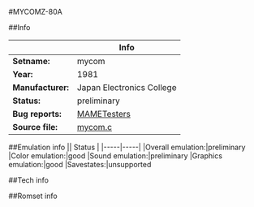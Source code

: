 #MYCOMZ-80A

##Info

||Info|
|-----|-----|
|**Setname:**|mycom
|**Year:**|1981
|**Manufacturer:**|Japan Electronics College
|**Status:**|preliminary
|**Bug reports:**|[MAMETesters](http://mametesters.org/view_all_set.php?type=1&temporary=y&search=mycom.c)
|**Source file:**|[mycom.c](https://github.com/mamedev/mame/blob/master/src/mess/drivers/mycom.c)

##Emulation info
|| Status |
|-----|-----|
|Overall emulation:|preliminary
|Color emulation:|good
|Sound emulation:|preliminary
|Graphics emulation:|good
|Savestates:|unsupported

##Tech info

##Romset info

<!--- START OF EDITED COMMENT DO NOT TOUCH TEXT ABOVE-->
